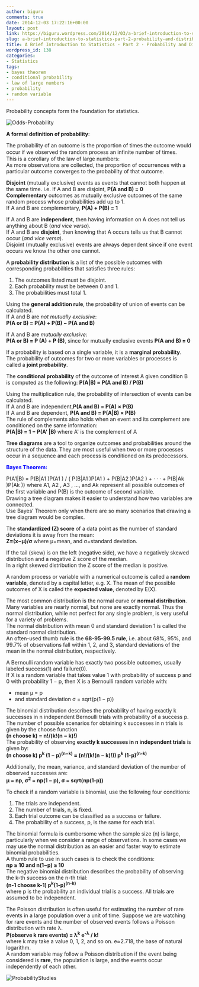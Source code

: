```yaml
---
author: biguru
comments: true
date: 2014-12-03 17:22:16+00:00
layout: post
link: https://biguru.wordpress.com/2014/12/03/a-brief-introduction-to-statistics-part-2-probability-and-distributions/
slug: a-brief-introduction-to-statistics-part-2-probability-and-distributions
title: A Brief Introduction to Statistics - Part 2 - Probability and Distributions
wordpress_id: 138
categories:
- Statistics
tags:
- bayes theorem
- conditional probability
- law of large numbers
- probability
- random variable
---
```


Probability concepts form the foundation for statistics.

![Odds-Probability](/post/odds1.png?w=300)

**A formal definition of probability**:  

The probability of an outcome is the proportion of times the outcome would
occur if we observed the random process an inﬁnite number of times.  
This is a corollary of the law of large numbers:  
As more observations are collected, the proportion of occurrences with a particular outcome converges to the probability of that outcome.

**Disjoint** (mutually exclusive) events as events that cannot both happen at the same time. i.e. If A and B are disjoint, **P(A and B) = 0**  
**Complementary** outcomes as mutually exclusive outcomes of the same random process whose probabilities add up to 1.  
If A and B are complementary, **P(A) + P(B) = 1**

If A and B are **independent**, then having information on A does not tell us anything about B (_and vice versa_).  
If A and B are **disjoint**, then knowing that A occurs tells us that B cannot occur (_and vice versa_).  
Disjoint (mutually exclusive) events are always dependent since if one event occurs we know the other one cannot.  

A **probability distribution** is a list of the possible outcomes with corresponding probabilities that satisfies three rules:

  1. The outcomes listed must be disjoint.
  2. Each probability must be between 0 and 1.
  3. The probabilities must total 1.


Using the **general addition rule**, the probability of union of events can be calculated.  
If A and B are _not mutually exclusive_:  
**P(A or B) = P(A) + P(B) − P(A and B)**  

If A and B are _mutually exclusive_:  
**P(A or B) = P (A) + P (B)**, since for mutually exclusive events **P(A and B) = 0**

If a probability is based on a single variable, it is a **marginal probability**.  
The probability of outcomes for two or more variables or processes is called a **joint probability**.  

The **conditional probability** of the outcome of interest A given condition B is
computed as the following:
**P(A|B) = P(A and B) / P(B)**  

Using the multiplication rule, the probability of intersection of events can be calculated.  
If A and B are independent,**P(A and B) = P(A) × P(B)**  
If A and B are dependent, **P(A and B) = P(A|B) × P(B)**  
The rule of complements also holds when an event and its complement are conditioned on the same information:  
**P(A|B) = 1 − P(A' |B)** where A' is the complement of A  

**Tree diagrams** are a tool to organize outcomes and probabilities around the structure of the data. They are most useful when two or more processes occur in a sequence and each process is conditioned on its predecessors.  

<font color ="blue">**Bayes Theorem:**</font>  

P(A1|B) = P(B|A1 )P(A1 ) / { P(B|A1 )P(A1 ) + P(B|A2 )P(A2 ) + · · · + P(B|Ak )P(Ak )} where A1, A2 , A3 , ..., and Ak represent all possible outcomes of the ﬁrst variable and P(B) is the outcome of second variable.  
Drawing a tree diagram makes it easier to understand how two variables are connected.  
Use Bayes’ Theorem only when there are so many scenarios that drawing a tree diagram would be complex.

The **standardized (Z) score** of a data point as the number of standard deviations it is away from the mean:  
**Z=(x−μ)/σ** where μ=mean, and σ=standard deviation.  

If the tail (skew) is on the left (negative side), we have a negatively skewed distribution and a negative Z score of the median.  
In a right skewed distribution the Z score of the median is positive.

A random process or variable with a numerical outcome is called a **random variable**, denoted by a capital letter, e.g. X. The mean of the possible outcomes of X is called the **expected value**, denoted by E(X).

The most common distribution is the normal curve or **normal distribution**.  
Many variables are nearly normal, but none are exactly normal. Thus the normal distribution, while not perfect for any single problem, is very useful for a variety of problems.  
The normal distribution with mean 0 and standard deviation 1 is called the standard normal distribution.  
An often-used thumb rule is the **68-95-99.5 rule**, i.e. about 68%, 95%, and 99.7% of
observations fall within 1, 2, and 3, standard deviations of the mean in the normal distribution, respectively.

A Bernoulli random variable has exactly two possible outcomes, usually labeled success(1) and failure(0).  
If X is a random variable that takes value 1 with probability of success p and 0 with probability 1 − p, then X is a Bernoulli random variable with:

  * mean µ = p	
  * and standard deviation σ = sqrt(p(1 − p))

The binomial distribution describes the probability of having exactly k
successes in n independent Bernoulli trials with probability of a success p.  
The number of possible scenarios for obtaining k successes in n trials is given by the choose function  
**(n choose k) = n!/(k!(n − k)!)**  
The probability of observing **exactly k successes in n independent trials** is given by:  
**(n choose k) p<sup>k</sup> (1 − p)<sup>(n−k)</sup> = (n!/(k!(n − k)!)) p<sup>k</sup> (1-p)<sup>(n-k)</sup>**  

Additionally, the mean, variance, and standard deviation of the number of observed successes are:  
**µ = np, σ<sup>2</sup> = np(1 − p), σ = sqrt(np(1-p))**  

To check if a random variable is binomial, use the following four conditions:  
	
  1. The trials are independent.
  2. The number of trials, n, is fixed.
  3. Each trial outcome can be classified as a success or failure.
  4. The probability of a success, p, is the same for each trial.  

The binomial formula is cumbersome when the sample size (n) is large, particularly when we consider a range of observations. In some cases we may use the normal distribution as an easier and faster way to estimate binomial probabilities.  
A thumb rule to use in such cases is to check the conditions:  
**np ≥ 10 and n(1−p) ≥ 10**  
The negative binomial distribution describes the probability of observing the k-th success on the n-th trial:  
**(n-1 choose k-1) p<sup>k</sup>(1-p)<sup>(n-k)</sup>**  
where p is the probability an individual trial is a success. All trials are assumed to be independent.  

The Poisson distribution is often useful for estimating the number of rare events in a large population over a unit of time. Suppose we are watching for rare events and the number of observed events follows a Poisson distribution with rate λ.  
**P(observe k rare events) = λ<sup>k</sup> e<sup>-λ</sup> / k!**  
where k may take a value 0, 1, 2, and so on. e≈2.718, the base of natural logarithm.  
A random variable may follow a Poisson distribution if the event being considered is **rare**, the population is large, and the events occur independently of each other.  

![ProbabilityStudies](/post/probability.jpg?w=300)
